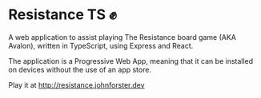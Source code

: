 # Resistance TS ✊

A web application to assist playing The Resistance board game (AKA Avalon), written in TypeScript, using Express and React.

The application is a Progressive Web App, meaning that it can be installed on devices without the use of an app store.

Play it at http://resistance.johnforster.dev
